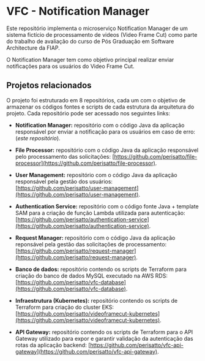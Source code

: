 # VFC - Notification Manager

Este repositório implementa o microserviço Notification Manager de um sistema fictício de processamento de videos (Video Frame Cut) como parte do trabalho de avaliação do curso de Pós Graduação em Software Architecture da FIAP.

O Notification Manager tem como objetivo principal realizar enviar notificações para os usuários do Video Frame Cut.

## Projetos relacionados

O projeto foi estruturado em 8 repositórios, cada um com o objetivo de armazenar os códigos fontes e scripts de cada estrutura da arquitetura do projeto. Cada repositório pode ser acessado nos seguintes links:
* **Notification Manager:** repositório com o código Java da aplicação responsável por enviar a notificação para os usuários em caso de erro: (*este repositório*).
* **File Processor:** repositório com o código Java da aplicação responsável pelo processamento das solicitações: [https://github.com/perisatto/file-processor](https://github.com/perisatto/file-processor).
* **User Management:** repositório com o código Java da aplicação responsável pela gestão dos usuários: [https://github.com/perisatto/user-management](https://github.com/perisatto/user-management).
* **Authentication Service:** repositório com o código fonte Java + template SAM para a criação de função Lambda utilizada para autenticação: [https://github.com/perisatto/authentication-service](https://github.com/perisatto/authentication-service).
* **Request Manager:** repositório com o código Java da aplicação reponsável pela gestão das solicitações de processamento: [https://github.com/perisatto/request-manager](https://github.com/perisatto/request-manager).

* **Banco de dados:** repositório contendo os scripts de Terraform para criação do banco de dados MySQL executado na AWS RDS: [https://github.com/perisatto/vfc-database](https://github.com/perisatto/vfc-database).
* **Infraestrutura (Kubernetes):** repositório contendo os scripts de Terraform para criação do cluster EKS: [https://github.com/perisatto/videoframecut-kubernetes](https://github.com/perisatto/videoframecut-kubernetes).
* **API Gateway:** repositório contendo os scripts de Terraform para o API Gateway utilizado para expor e garantir validação da autenticação das rotas da aplicação backend: [https://github.com/perisatto/vfc-api-gateway](https://github.com/perisatto/vfc-api-gateway).
